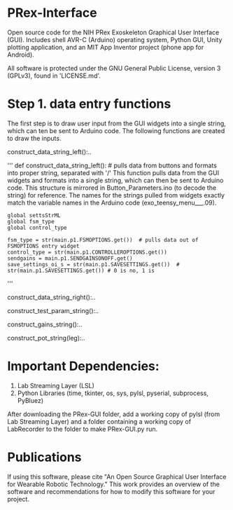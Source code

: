 # PRex-Interface
Open source code for the NIH PRex Exoskeleton Graphical User Interface (GUI). Includes shell AVR-C (Arduino) operating system, Python GUI, Unity plotting application, and an MIT App Inventor project (phone app for Android).

All software is protected under the GNU General Public License, version 3 (GPLv3), found in 'LICENSE.md'. 

# Step 1. data entry functions

The first step is to draw user input from the GUI widgets into a single string, which can ten be sent to Arduino code. The following functions are created to draw the inputs. 

construct_data_string_left():..

'''
def construct_data_string_left(): 
    #  pulls data from buttons and formats into proper string, separated with '/'
    This function pulls data from the GUI widgets and formats into a single string, which can then be sent to
    Arduino code. This structure is mirrored in Button_Parameters.ino (to decode the string) for reference. The
    names for the strings pulled from widgets exactly match the variable names in the Arduino code
    (exo_teensy_menu___.09).
   
    global settsStrML
    global fsm_type
    global control_type

    fsm_type = str(main.p1.FSMOPTIONS.get())  # pulls data out of FSMOPTIONS entry widget
    control_type = str(main.p1.CONTROLLEROPTIONS.get())
    sendgains = main.p1.SENDGAINSONOFF.get()
    save_settings_oi_s = str(main.p1.SAVESETTINGS.get())  # str(main.p1.SAVESETTINGS.get()) # 0 is no, 1 is 
'''

construct_data_string_right():..

construct_test_param_string():..

construct_gains_string():..

construct_pot_string(leg):..


# Important Dependencies:
1. Lab Streaming Layer (LSL)
2. Python Libraries (time, tkinter, os, sys, pylsl, pyserial, subprocess, PyBluez)

After downloading the PRex-GUI folder, add a working copy of pylsl (from Lab Streaming Layer) and a folder containing a working copy of LabRecorder to the folder to make PRex-GUI.py run.

# Publications
If using this software, please cite "An Open Source Graphical User Interface for Wearable Robotic Technology." This work provides an overview of the software and recommendations for how to modify this software for your project. 
